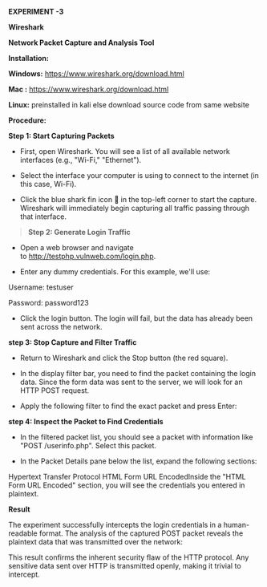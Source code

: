 **EXPERIMENT -3**

**Wireshark**

**Network Packet Capture and Analysis Tool**

**Installation:**

**Windows:** <https://www.wireshark.org/download.html>

**Mac :** <https://www.wireshark.org/download.html>

**Linux:** preinstalled in kali else download source code from same
website

**Procedure:**

**Step 1: Start Capturing Packets**

-   First, open Wireshark. You will see a list of all available network
    interfaces (e.g., \"Wi-Fi,\" \"Ethernet\").

-   Select the interface your computer is using to connect to the
    internet (in this case, Wi-Fi).

-   Click the blue shark fin icon 🦈 in the top-left corner to start the
    capture. Wireshark will immediately begin capturing all traffic
    passing through that interface.

> **Step 2: Generate Login Traffic**

-   Open a web browser and navigate
    to <http://testphp.vulnweb.com/login.php>.

-   Enter any dummy credentials. For this example, we\'ll use:

Username: testuser

Password: password123

-   Click the login button. The login will fail, but the data has
    already been sent across the network.

**step 3: Stop Capture and Filter Traffic**

-   Return to Wireshark and click the Stop button (the red square).

-   In the display filter bar, you need to find the packet containing
    the login data. Since the form data was sent to the server, we will
    look for an HTTP POST request.

-   Apply the following filter to find the exact packet and press Enter:

**step 4: Inspect the Packet to Find Credentials**

-   In the filtered packet list, you should see a packet with
    information like \"POST /userinfo.php\". Select this packet.

-   In the Packet Details pane below the list, expand the following
    sections:

Hypertext Transfer Protocol HTML Form URL EncodedInside the \"HTML Form
URL Encoded\" section, you will see the credentials you entered in
plaintext.

**Result**

The experiment successfully intercepts the login credentials in a
human-readable format. The analysis of the captured POST packet reveals
the plaintext data that was transmitted over the network:

This result confirms the inherent security flaw of the HTTP protocol.
Any sensitive data sent over HTTP is transmitted openly, making it
trivial to intercept.
